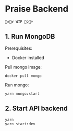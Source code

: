 # Praise Backend

`👷‍♂️👷‍♂️ WIP 👷‍♀️👷‍♀️`

## 1. Run MongoDB

Prerequisites:

- Docker installed

Pull mongo image:

```
docker pull mongo
```

Run mongo:

```
yarn mongo:start
```

## 2. Start API backend

```
yarn
yarn start:dev
```
